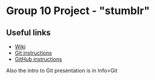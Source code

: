 Group 10 Project - "stumblr"
============================

Useful links
------------

  * [Wiki](https://github.com/CS211Group10/stumblr/wiki/)
  * [Git instructions](https://github.com/CS211Group10/stumblr/wiki/Git-Instructions)
  * [GitHub instructions](https://github.com/CS211Group10/stumblr/wiki/GitHub-Instructions)

Also the intro to Git presentation is in Info>Git
